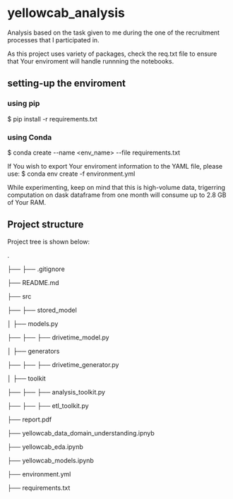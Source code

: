 # yellowcab_analysis
Analysis based on the task given to me during the one of the recruitment processes that I participated in.

As this project uses variety of packages, check the req.txt file to ensure that Your enviroment will handle runnning 
the notebooks.

## setting-up the enviroment

### using pip
$ pip install -r requirements.txt

### using Conda
$ conda create --name <env_name> --file requirements.txt

If You wish to export Your enviroment information to the YAML file, please use:
$ conda env create -f environment.yml

While experimenting, keep on mind that this is high-volume data, trigerring computation on dask dataframe from one month 
will consume up to 2.8 GB of Your RAM. 

## Project structure
Project tree is shown below:

.

├── ├── .gitignore

├── README.md 

├── src

├── ├── stored_model

│   ├── models.py

├── ├── ├── drivetime_model.py

│   ├── generators

├── ├── ├── drivetime_generator.py

│   ├── toolkit

├── ├── ├── analysis_toolkit.py

├── ├── ├── etl_toolkit.py

├── report.pdf

├── yellowcab_data_domain_understanding.ipnyb

├── yellowcab_eda.ipynb

├── yellowcab_models.ipynb

├── environment.yml

├── requirements.txt
